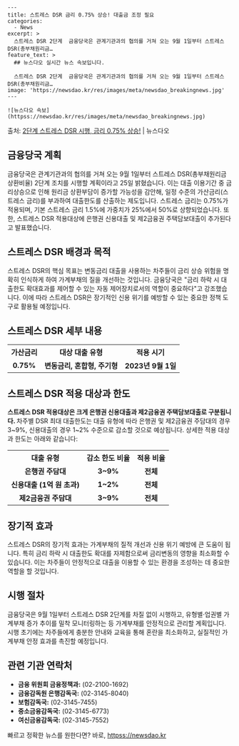     ---
    title: 스트레스 DSR 금리 0.75% 상승! 대출금 조정 필요
    categories:
      - News
    excerpt: >
      스트레스 DSR 2단계  금융당국은 관계기관과의 협의를 거쳐 오는 9월 1일부터 스트레스 DSR(총부채원리금…
    feature_text: >
      ## 뉴스다오 실시간 뉴스 속보입니다.
    
      스트레스 DSR 2단계  금융당국은 관계기관과의 협의를 거쳐 오는 9월 1일부터 스트레스 DSR(총부채원리금…
    image: 'https://newsdao.kr/res/images/meta/newsdao_breakingnews.jpg'
    ---
    
    ![뉴스다오 속보](httpss://newsdao.kr/res/images/meta/newsdao_breakingnews.jpg)

<p>출처: <a href="httpss://newsdao.kr/4416" rel="dofollow">2단계 스트레스 DSR 시행, 금리 0.75% 상승!</a> | 뉴스다오</p>

<h2 data-ke-size="size26">금융당국 계획</h2>
<p data-ke-size="size16">금융당국은 관계기관과의 협의를 거쳐 오는 9월 1일부터 스트레스 DSR(총부채원리금상환비율) 2단계 조치를 시행할 계획이라고 25일 밝혔습니다. 이는 대출 이용기간 중 금리상승으로 인해 원리금 상환부담이 증가할 가능성을 감안해, 일정 수준의 가산금리(스트레스 금리)를 부과하여 대출한도를 산출하는 제도입니다. 스트레스 금리는 0.75%가 적용되며, 기본 스트레스 금리 1.5%에 가중치가 25%에서 50%로 상향되었습니다. 또한, 스트레스 DSR 적용대상에 은행권 신용대출 및 제2금융권 주택담보대출이 추가된다고 발표했습니다.</p>

<h2 data-ke-size="size26">스트레스 DSR 배경과 목적</h2>
<p data-ke-size="size16">스트레스 DSR의 핵심 목표는 변동금리 대출을 사용하는 차주들이 금리 상승 위험을 명확히 인식하게 하여 가계부채의 질을 개선하는 것입니다. 금융당국은 "금리 하락 시 대출한도 확대효과를 제어할 수 있는 자동 제어장치로서의 역할이 중요하다"고 강조했습니다. 이에 따라 스트레스 DSR은 장기적인 신용 위기를 예방할 수 있는 중요한 정책 도구로 활용될 예정입니다.</p>

<h2 data-ke-size="size26">스트레스 DSR 세부 내용</h2>
<table>
	<tr>
		<th style="text-align: center; height: 17px;"><b>가산금리</b></th>
		<th style="text-align: center; height: 17px;"><b>대상 대출 유형</b></th>
		<th style="text-align: center; height: 17px;"><b>적용 시기</b></th>
	</tr>
	<tr>
		<td style="text-align: center; height: 17px;"><b>0.75%</b></td>
		<td style="text-align: center; height: 17px;"><b>변동금리, 혼합형, 주기형</b></td>
		<td style="text-align: center; height: 17px;"><b>2023년 9월 1일</b></td>
	</tr>
</table>

<h2 data-ke-size="size26">스트레스 DSR 적용 대상과 한도</h2>
<p data-ke-size="size16"><b>스트레스 DSR 적용대상은 크게 은행권 신용대출과 제2금융권 주택담보대출로 구분됩니다. </b>차주별 DSR 최대 대출한도는 대출 유형에 따라 은행권 및 제2금융권 주담대의 경우 3~9%, 신용대출의 경우 1~2% 수준으로 감소할 것으로 예상됩니다. 상세한 적용 대상과 한도는 아래와 같습니다:</p>
<table>
	<tr>
		<th style="text-align: center; height: 17px;"><b>대출 유형</b></th>
		<th style="text-align: center; height: 17px;"><b>감소 한도 비율</b></th>
		<th style="text-align: center; height: 17px;"><b>적용 비율</b></th>
	</tr>
	<tr>
		<td style="text-align: center; height: 17px;"><b>은행권 주담대</b></td>
		<td style="text-align: center; height: 17px;"><b>3~9%</b></td>
		<td style="text-align: center; height: 17px;"><b>전체</b></td>
	</tr>
	<tr>
		<td style="text-align: center; height: 17px;"><b>신용대출 (1억 원 초과)</b></td>
		<td style="text-align: center; height: 17px;"><b>1~2%</b></td>
		<td style="text-align: center; height: 17px;"><b>전체</b></td>
	</tr>
	<tr>
		<td style="text-align: center; height: 17px;"><b>제2금융권 주담대</b></td>
		<td style="text-align: center; height: 17px;"><b>3~9%</b></td>
		<td style="text-align: center; height: 17px;"><b>전체</b></td>
	</tr>
</table>

<h2 data-ke-size="size26">장기적 효과</h2>
<p data-ke-size="size16">스트레스 DSR의 장기적 효과는 가계부채의 질적 개선과 신용 위기 예방에 큰 도움이 됩니다. 특히 금리 하락 시 대출한도 확대를 자제함으로써 금리변동의 영향을 최소화할 수 있습니다. 이는 차주들이 안정적으로 대출을 이용할 수 있는 환경을 조성하는 데 중요한 역할을 할 것입니다.</p>

<h2 data-ke-size="size26">시행 절차</h2>
<p data-ke-size="size16">금융당국은 9월 1일부터 스트레스 DSR 2단계를 차질 없이 시행하고, 유형별·업권별 가계부채 증가 추이를 밀착 모니터링하는 등 가계부채를 안정적으로 관리할 계획입니다. 시행 초기에는 차주들에게 충분한 안내와 교육을 통해 혼란을 최소화하고, 실질적인 가계부채 안정 효과를 촉진할 예정입니다.</p>

<h2 data-ke-size="size26">관련 기관 연락처</h2>
<ul>
	<li><b>금융 위원회 금융정책과:</b> (02-2100-1692)</li>
	<li><b>금융감독원 은행감독국:</b> (02-3145-8040)</li>
	<li><b>보험감독국:</b> (02-3145-7455)</li>
	<li><b>중소금융감독국:</b> (02-3145-6773)</li>
	<li><b>여신금융감독국:</b> (02-3145-7552)</li>
</ul>
<p data-ke-size="size16"></p> 

빠르고 정확한 뉴스를 원한다면? 바로, <a href="httpss://newsdao.kr" rel="dofollow">httpss://newsdao.kr</a>


    